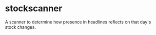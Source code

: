 # stockscanner
A scanner to determine how presence in headlines reflects on that day's stock changes.
